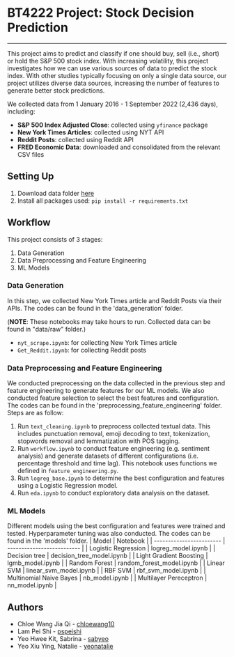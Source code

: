 # **BT4222 Project: Stock Decision Prediction**

---
This project aims to predict and classify if one should buy, sell (i.e., short) or hold the S&P 500 stock index. With increasing volatility, this project investigates how we can use various sources of data to predict the stock index. With other studies typically focusing on only a single data source, our project utilizes diverse data sources, increasing the number of features to generate better stock predictions. 

We collected data from 1 January 2016 - 1 September 2022 (2,436 days), including:

* **S&P 500 Index Adjusted Close**: collected using `yfinance` package 
* **New York Times Articles**: collected using NYT API
* **Reddit Posts**: collected using Reddit API
* **FRED Economic Data**: downloaded and consolidated from the relevant CSV files


## Setting Up
1) Download data folder [here](https://drive.google.com/drive/folders/1A4eRk8IwxjMzR-nd1XVcDP9OEpo3ZBKa?usp=sharing)
2) Install all packages used: `pip install -r requirements.txt`

## Workflow
This project consists of 3 stages:
1. Data Generation
2. Data Preprocessing and Feature Engineering 
3. ML Models

### Data Generation
In this step, we collected New York Times article and Reddit Posts via their APIs. The codes can be found in the 'data_generation' folder.

(**NOTE**: These notebooks may take hours to run. Collected data can be found in "data/raw" folder.)
* `nyt_scrape.ipynb`: for collecting New York Times article
* `Get_Reddit.ipynb`: for collecting Reddit posts

### Data Preprocessing and Feature Engineering 
We conducted preprocessing on the data collected in the previous step and feature engineering to generate features for our ML models. We also conducted feature selection to select the best features and configuration. The codes can be found in the 'preprocessing_feature_engineering' folder. Steps are as follow:
1. Run `text_cleaning.ipynb` to preprocess collected textual data. This includes punctuation removal, emoji decoding to text, tokenization, stopwords removal and lemmatization with POS tagging.
2. Run `workflow.ipynb` to conduct feature engineering (e.g. sentiment analysis) and generate datasets of different configurations (i.e. percentage threshold and time lag). This notebook uses functions we defined in `feature_engineering.py`.
3. Run `logreg_base.ipynb` to determine the best configuration and features using a Logistic Regression model.
4. Run `eda.ipynb` to conduct exploratory data analysis on the dataset.

### ML Models
Different models using the best configuration and features were trained and tested. Hyperparameter tuning was also conducted. The codes can be found in the 'models' folder.
| Model                    | Notebook                   |
| ------------------------ | -------------------------- |
| Logistic Regression      | logreg_model.ipynb         |
| Decision tree            | decision_tree_model.ipynb  |
| Light Gradient Boosting  | lgmb_model.ipynb           |
| Random Forest            | random_forest_model.ipynb  |
| Linear SVM               | linear_svm_model.ipynb     |
| RBF SVM                  | rbf_svm_model.ipynb        |
| Multinomial Naive Bayes  | nb_model.ipynb             |
| Multilayer Pereceptron   | nn_model.ipynb             |


## Authors
* Chloe Wang Jia Qi - [chloewang10](https://github.com/chloewang10)
* Lam Pei Shi - [pspeishi](https://github.com/pspeishi)
* Yeo Hwee Kit, Sabrina - [sabyeo](https://github.com/sabyeo)
* Yeo Xiu Ying, Natalie - [yeonatalie](https://github.com/yeonatalie)
